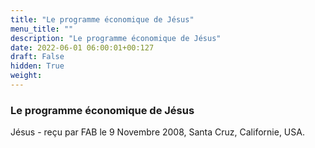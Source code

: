 ```yaml
---
title: "Le programme économique de Jésus"
menu_title: ""
description: "Le programme économique de Jésus"
date: 2022-06-01 06:00:01+00:127
draft: False
hidden: True
weight:
---
```

### Le programme économique de Jésus

Jésus - reçu par FAB le 9 Novembre 2008, Santa Cruz, Californie, USA.



